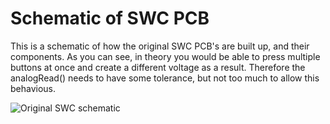 # Schematic of SWC PCB
This is a schematic of how the original SWC PCB's are built up, and their components. As you can see, in theory you would be able to press multiple buttons at once and create a different voltage as a result. Therefore the analogRead() needs to have some tolerance, but not too much to allow this behavious. 

![Original SWC schematic](https://github.com/user-attachments/assets/a388f798-b436-424e-946d-6df1638a35e8)
